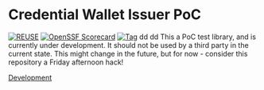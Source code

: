# Credential Wallet Issuer PoC

  [![REUSE](https://img.shields.io/badge/dynamic/json?url=https%3A%2F%2Fapi.reuse.software%2Fstatus%2Fgithub.com%2Fdiggsweden%2Feudiw-wallet-issuer-poc&query=status&style=for-the-badge&label=REUSE)](https://api.reuse.software/info/github.com/diggsweden/eudiw-wallet-issuer-poc)
  [![OpenSSF Scorecard](https://api.scorecard.dev/projects/github.com/diggsweden/eudiw-wallet-issuer-poc/badge?style=for-the-badge)](https://scorecard.dev/viewer/?uri=github.com/diggsweden/eudiw-wallet-issuer-poc)
  [![Tag](https://img.shields.io/github/v/tag/diggsweden/eudiw-wallet-issuer-poc?style=for-the-badge&color=yellow)](https://github.com/diggsweden/eudiw-wallet-issuer-poc/tags)
dd
dd
This a PoC test library, and is currently under development. It should not be used by a third party in the current state. This might change in the future, but for now - consider this repository a Friday afternoon hack!

[Development](./docs/DEVELOPMENT.md)
